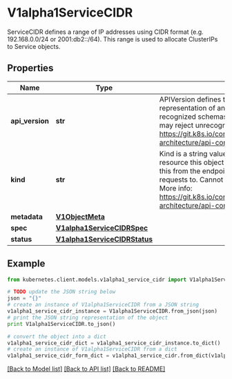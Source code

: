 # V1alpha1ServiceCIDR

ServiceCIDR defines a range of IP addresses using CIDR format (e.g. 192.168.0.0/24 or 2001:db2::/64). This range is used to allocate ClusterIPs to Service objects.

## Properties
Name | Type | Description | Notes
------------ | ------------- | ------------- | -------------
**api_version** | **str** | APIVersion defines the versioned schema of this representation of an object. Servers should convert recognized schemas to the latest internal value, and may reject unrecognized values. More info: https://git.k8s.io/community/contributors/devel/sig-architecture/api-conventions.md#resources | [optional] 
**kind** | **str** | Kind is a string value representing the REST resource this object represents. Servers may infer this from the endpoint the kubernetes.client submits requests to. Cannot be updated. In CamelCase. More info: https://git.k8s.io/community/contributors/devel/sig-architecture/api-conventions.md#types-kinds | [optional] 
**metadata** | [**V1ObjectMeta**](V1ObjectMeta.md) |  | [optional] 
**spec** | [**V1alpha1ServiceCIDRSpec**](V1alpha1ServiceCIDRSpec.md) |  | [optional] 
**status** | [**V1alpha1ServiceCIDRStatus**](V1alpha1ServiceCIDRStatus.md) |  | [optional] 

## Example

```python
from kubernetes.client.models.v1alpha1_service_cidr import V1alpha1ServiceCIDR

# TODO update the JSON string below
json = "{}"
# create an instance of V1alpha1ServiceCIDR from a JSON string
v1alpha1_service_cidr_instance = V1alpha1ServiceCIDR.from_json(json)
# print the JSON string representation of the object
print V1alpha1ServiceCIDR.to_json()

# convert the object into a dict
v1alpha1_service_cidr_dict = v1alpha1_service_cidr_instance.to_dict()
# create an instance of V1alpha1ServiceCIDR from a dict
v1alpha1_service_cidr_form_dict = v1alpha1_service_cidr.from_dict(v1alpha1_service_cidr_dict)
```
[[Back to Model list]](../README.md#documentation-for-models) [[Back to API list]](../README.md#documentation-for-api-endpoints) [[Back to README]](../README.md)


